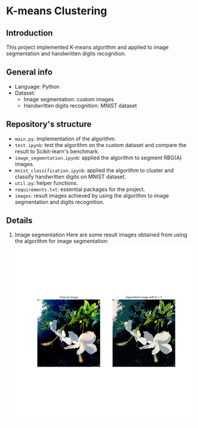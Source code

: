# K-means Clustering

## Introduction 
This project implemented K-means algorithm and applied to image segmentation and handwritten digits recognition. 

## General info
- Language: Python 
- Dataset: 
    - Image segmentation: custom images 
    - Handwritten digits recognition: MNIST dataset
    
## Repository's structure
- `main.py`: implementation of the algorithm. 
- `test.ipynb`: test the algorithm on the custom dataset and compare the result to Scikit-learn's benchmark. 
- `image_segmentation.ipynb`: applied the algorithm to segment RBG(A) images. 
- `mnist_classification.ipynb`: applied the algorithm to cluster and classify handwritten digits on MNIST dataset.
- `util.py`: helper functions. 
- `requirements.txt`: essential packages for the project. 
- `images`: result images achieved by using the algorithm to image segmentation and digits recognition. 
    
## Details 
1. Image segmentation 
Here are some result images obtained from using the algorithm for image segmentation: 
![image 1](https://github.com/haongnd2280/K-means-Clustering/blob/main/images/seg_img1.jpg?raw=true)
